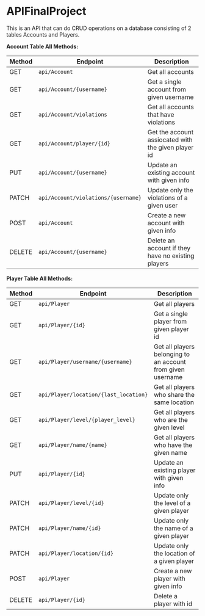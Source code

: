 # APIFinalProject
This is an API that can do CRUD operations on a database consisting of 2 tables Accounts and Players.

**Account Table All Methods:**

**Method** | **Endpoint** | **Description**
--- | --- | ---
GET | `api/Account` | Get all accounts
GET | `api/Account/{username}` | Get a single account from given username
GET | `api/Account/violations` | Get all accounts that have violations
GET | `api/Account/player/{id}` | Get the account assiocated with the given player id
PUT | `api/Account/{username}` | Update an existing account with given info
PATCH | `api/Account/violations/{username}` | Update only the violations of a given user
POST | `api/Account` | Create a new account with given info
DELETE | `api/Account/{username}` | Delete an account if they have no existing players

**Player Table All Methods:**

**Method** | **Endpoint** | **Description**
--- | --- | ---
GET | `api/Player` | Get all players
GET | `api/Player/{id}` | Get a single player from given player id
GET | `api/Player/username/{username}` | Get all players belonging to an account from given username
GET | `api/Player/location/{last_location}` | Get all players who share the same location
GET | `api/Player/level/{player_level}` | Get all players who are the given level
GET | `api/Player/name/{name}` | Get all players who have the given name
PUT | `api/Player/{id}` | Update an existing player with given info
PATCH | `api/Player/level/{id}` | Update only the level of a given player
PATCH | `api/Player/name/{id}` | Update only the name of a given player
PATCH | `api/Player/location/{id}` | Update only the location of a given player
POST | `api/Player` | Create a new player with given info
DELETE | `api/Player/{id}` | Delete a player with id
